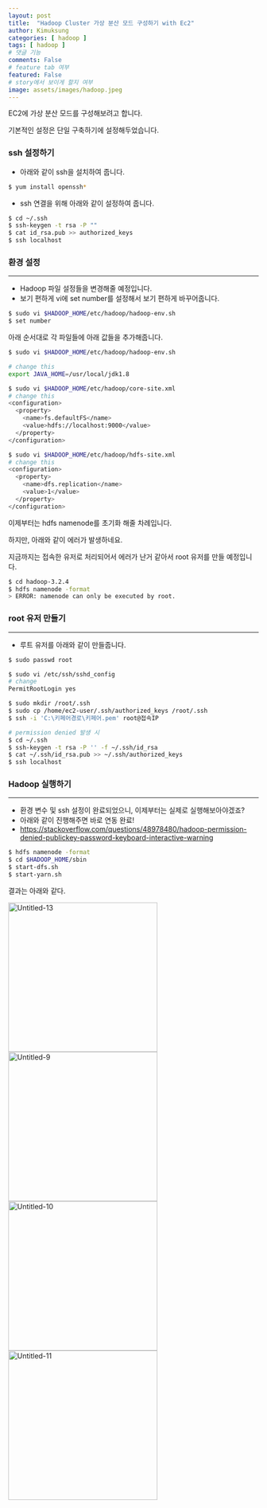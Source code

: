 ```yaml
---
layout: post
title:  "Hadoop Cluster 가상 분산 모드 구성하기 with Ec2"
author: Kimuksung
categories: [ hadoop ]
tags: [ hadoop ]
# 댓글 기능
comments: False
# feature tab 여부
featured: False
# story에서 보이게 할지 여부
image: assets/images/hadoop.jpeg
---
```


EC2에 가상 분산 모드를 구성해보려고 합니다.

기본적인 설정은 단일 구축하기에 설정해두었습니다.

### ssh 설정하기

- 아래와 같이 ssh을 설치하여 줍니다.

```bash
$ yum install openssh*
```

- ssh 연결을 위해 아래와 같이 설정하여 줍니다.

```bash
$ cd ~/.ssh
$ ssh-keygen -t rsa -P ""
$ cat id_rsa.pub >> authorized_keys
$ ssh localhost
```

### 환경 설정

---

- Hadoop 파일 설정들을 변경해줄 예정입니다.
- 보기 편하게 vi에 set number를 설정해서 보기 편하게 바꾸어줍니다.

```bash
$ sudo vi $HADOOP_HOME/etc/hadoop/hadoop-env.sh
$ set number
```

아래 순서대로 각 파일들에 아래 값들을 추가해줍니다.

```bash
$ sudo vi $HADOOP_HOME/etc/hadoop/hadoop-env.sh

# change this
export JAVA_HOME=/usr/local/jdk1.8

$ sudo vi $HADOOP_HOME/etc/hadoop/core-site.xml
# change this
<configuration>
  <property>
    <name>fs.defaultFS</name>
    <value>hdfs://localhost:9000</value>
  </property>
</configuration>

$ sudo vi $HADOOP_HOME/etc/hadoop/hdfs-site.xml
# change this 
<configuration>
  <property>
    <name>dfs.replication</name>
    <value>1</value>
  </property>
</configuration>
```

이제부터는 hdfs namenode를 초기화 해줄 차례입니다.

하지만, 아래와 같이 에러가 발생하네요.

지금까지는 접속한 유저로 처리되어서 에러가 난거 같아서 root 유저를 만들 예정입니다.

```bash
$ cd hadoop-3.2.4
$ hdfs namenode -format
> ERROR: namenode can only be executed by root.
```

### root 유저 만들기

---

- 루트 유저를 아래와 같이 만들줍니다.

```bash
$ sudo passwd root

$ sudo vi /etc/ssh/sshd_config
# change
PermitRootLogin yes

$ sudo mkdir /root/.ssh
$ sudo cp /home/ec2-user/.ssh/authorized_keys /root/.ssh
$ ssh -i 'C:\키페어경로\키페어.pem' root@접속IP

# permission denied 발생 시
$ cd ~/.ssh
$ ssh-keygen -t rsa -P '' -f ~/.ssh/id_rsa
$ cat ~/.ssh/id_rsa.pub >> ~/.ssh/authorized_keys
$ ssh localhost
```

### Hadoop 실행하기

---

- 환경 변수 및 ssh 설정이 완료되었으니, 이제부터는 실제로 실행해보아야겠죠?
- 아래와 같이 진행해주면 바로 연동 완료!
- https://stackoverflow.com/questions/48978480/hadoop-permission-denied-publickey-password-keyboard-interactive-warning

```bash
$ hdfs namenode -format
$ cd $HADOOP_HOME/sbin
$ start-dfs.sh
$ start-yarn.sh
```

결과는 아래와 같다.

<a href="https://ibb.co/7XfRWBH"><img src="https://i.ibb.co/DtJ8CmN/Untitled-13.png" alt="Untitled-13" border="0" width=300 heigh=300></a>
<a href="https://imgbb.com/"><img src="https://i.ibb.co/Sdjy1B8/Untitled-9.png" alt="Untitled-9" border="0" width=300 heigh=300></a>
<a href="https://ibb.co/4NjBFF2"><img src="https://i.ibb.co/vzJ2cch/Untitled-10.png" alt="Untitled-10" border="0" width=300 heigh=300></a>
<a href="https://ibb.co/fFXf5Xy"><img src="https://i.ibb.co/pw1c81M/Untitled-11.png" alt="Untitled-11" border="0" width=300 heigh=300></a>